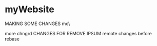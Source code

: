 # myWebsite
MAKING SOME CHANGES mo\


more chngrd
CHANGES FOR REMOVE IPSUM
remote changes before rebase



